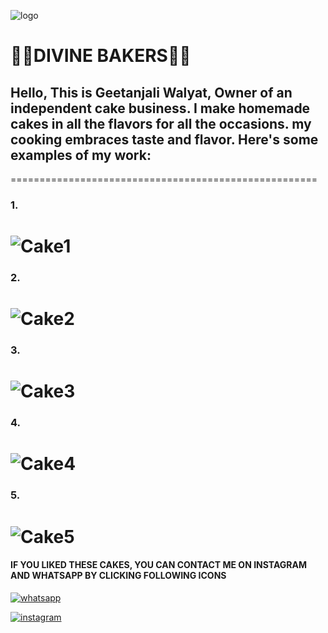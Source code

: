 ![logo](https://i.ibb.co/Gc8dcmD/DB-PNG.png)

# 🎂🎂DIVINE BAKERS🎂🎂
## Hello, This is Geetanjali Walyat, Owner of an independent cake business. I make homemade cakes in all the flavors for all the occasions. my cooking embraces taste and flavor. Here's some examples of my work:

=====================================================
### 1.
![Cake1](https://i.ibb.co/CB4gJ3F/img4.jpg)
=====================================================
### 2.
![Cake2](https://i.ibb.co/3MHcnYy/img5.jpg)
=====================================================
### 3.
![Cake3](https://i.ibb.co/j8k59p7/img3.jpg)
=====================================================
### 4.
![Cake4](https://i.ibb.co/h26GBd9/img1.jpg)
=====================================================
### 5.
![Cake5](https://i.ibb.co/P5c75CZ/img2.jpg)
=====================================================
#### IF YOU LIKED THESE CAKES, YOU CAN CONTACT ME ON INSTAGRAM AND WHATSAPP BY CLICKING FOLLOWING ICONS

[![whatsapp](https://i.ibb.co/vxQm1Nd/wsapp-logo.png)](https://wa.me/+918872800512)

[![instagram](https://i.ibb.co/vLVtW6N/instagram-logo.png)](https://instagram.com/divine._.bakers?igshid=YmMyMTA2M2Y)



